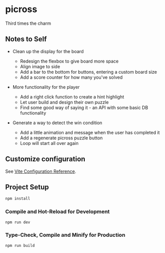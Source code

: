 # picross

Third times the charm


## Notes to Self

- Clean up the display for the board
    - Redesign the flexbox to give board more space
    - Align image to side
    - Add a bar to the bottom for buttons, entering a custom board size
    - Add a score counter for how many you've solved

- More functionality for the player
    - Add a right click function to create a hint highlight
    - Let user build and design their own puzzle
    - Find some good way of saying it - an API with some basic DB functionality

- Generate a way to detect the win condition
    - Add a little animation and message when the user has completed it
    - Add a regenerate picross puzzle button
    - Loop will start all over again

## Customize configuration

See [Vite Configuration Reference](https://vitejs.dev/config/).

## Project Setup

```sh
npm install
```

### Compile and Hot-Reload for Development

```sh
npm run dev
```

### Type-Check, Compile and Minify for Production

```sh
npm run build
```
